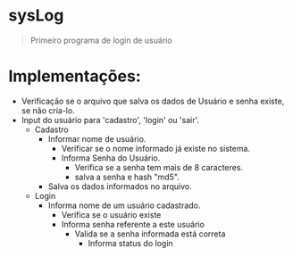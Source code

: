 # sysLog
>Primeiro programa de login de usuário
# Implementações:
- Verificação se o arquivo que salva os dados de Usuário e senha existe, se não cria-lo.
- Input do usuário para 'cadastro', 'login' ou 'sair'.
  - Cadastro
    - Informar nome de usuário.
      - Verificar se o nome informado já existe no sistema.
      - Informa Senha do Usuário.
        - Verifica se a senha tem mais de 8 caracteres.
        - salva a senha e hash "md5".
    - Salva os dados informados no arquivo.
  - Login
    - Informa nome de um usuário cadastrado.
      - Verifica se o usuário existe
      - Informa senha referente a este usuário
        - Valida se a senha informada está correta
          - Informa status do login
